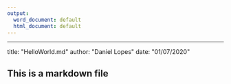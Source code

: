 ```yaml
---
output:
  word_document: default
  html_document: default
---
```

---
title: "HelloWorld.md"
author: "Daniel Lopes"
date: "01/07/2020"

## This is a markdown file